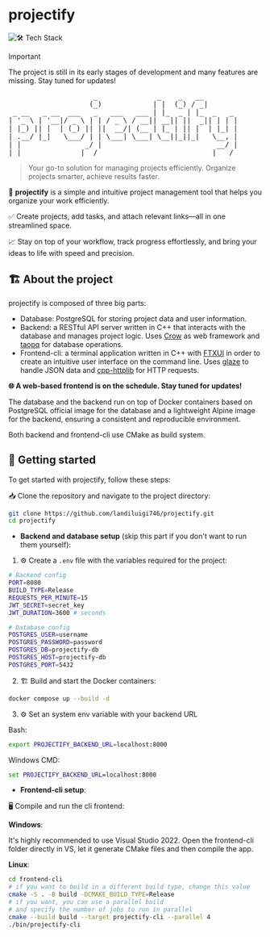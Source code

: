 # projectify

![🛠 Tech Stack](https://go-skill-icons.vercel.app/api/icons?i=cpp,cmake,postgresql,docker)

> [!IMPORTANT]
> The project is still in its early stages of development and many features are missing. Stay tuned for updates!

<pre>
                    _              _    _   __
                   (_)            | |  (_) / _|
 _ __   _ __  ___   _   ___   ___ | |_  _ | |_  _   _
| '_ \ | '__|/ _ \ | | / _ \ / __|| __|| ||  _|| | | |
| |_) || |  | (_) || ||  __/| (__ | |_ | || |  | |_| |
| .__/ |_|   \___/ | | \___| \___| \__||_||_|   \__, |
| |               _/ |                           __/ |
|_|              |__/                           |___/
</pre>

> Your go-to solution for managing projects efficiently. Organize projects smarter, achieve results faster.

🚀 **projectify** is a simple and intuitive project management tool that helps you organize your work efficiently.

✅ Create projects, add tasks, and attach relevant links—all in one streamlined space.

📈 Stay on top of your workflow, track progress effortlessly, and bring your ideas to life with speed and precision.

## 🏗️ About the project

projectify is composed of three big parts:

- Database: PostgreSQL for storing project data and user information.
- Backend: a RESTful API server written in C++ that interacts with the database and manages project logic. Uses [Crow](https://github.com/CrowCpp/Crow) as web framework and [taopq](https://github.com/taocpp/taopq) for database operations.
- Frontend-cli: a terminal application written in C++ with [FTXUI](https://github.com/ArthurSonzogni/FTXUI) in order to create an intuitive user interface on the command line. Uses [glaze](https://github.com/stephenberry/glaze) to handle JSON data and [cpp-httplib](https://github.com/yhirose/cpp-httplib) for HTTP requests.

**🌐 A web-based frontend is on the schedule. Stay tuned for updates!**

The database and the backend run on top of Docker containers based on PostgreSQL official image for the database and a lightweight Alpine image for the backend, ensuring a consistent and reproducible environment.

Both backend and frontend-cli use CMake as build system.

## 🚀 Getting started

To get started with projectify, follow these steps:

📥 Clone the repository and navigate to the project directory:
```bash
git clone https://github.com/landiluigi746/projectify.git
cd projectify
```

- **Backend and database setup** (skip this part if you don't want to run them yourself):

1. ⚙️ Create a ```.env``` file with the variables required for the project:
```bash
# Backend config
PORT=8080
BUILD_TYPE=Release
REQUESTS_PER_MINUTE=15
JWT_SECRET=secret_key
JWT_DURATION=3600 # seconds

# Database config
POSTGRES_USER=username
POSTGRES_PASSWORD=password
POSTGRES_DB=projectify-db
POSTGRES_HOST=projectify-db
POSTGRES_PORT=5432
```

2. 🏗️ Build and start the Docker containers:
```bash
docker compose up --build -d
```

3. ⚙ Set an system env variable with your backend URL

Bash:
```bash
export PROJECTIFY_BACKEND_URL=localhost:8000
```

Windows CMD:
```cmd
set PROJECTIFY_BACKEND_URL=localhost:8000
```

- **Frontend-cli setup**:

🖥️ Compile and run the cli frontend:

**Windows**:

It's highly recommended to use Visual Studio 2022. Open the frontend-cli folder directly in VS, let it generate CMake files and then compile the app.

**Linux**:
```bash
cd frontend-cli
# if you want to build in a different build type, change this value
cmake -S . -B build -DCMAKE_BUILD_TYPE=Release
# if you want, you can use a parallel build
# and specify the number of jobs to run in parallel
cmake --build build --target projectify-cli --parallel 4
./bin/projectify-cli
```

